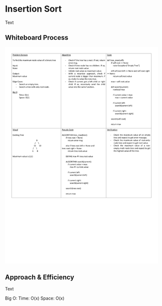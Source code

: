 # Insertion Sort

Text

## Whiteboard Process

![WhiteBoard](./whiteboard.jpg)

## Approach & Efficiency

Text

Big O:
Time: O(x)
Space: O(x)
